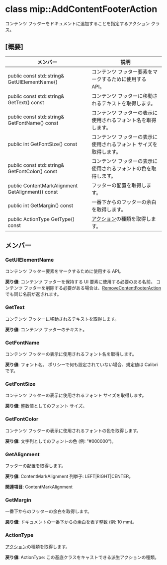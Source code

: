 # <a name="class-mipaddcontentfooteraction"></a>class mip::AddContentFooterAction 
コンテンツ フッターをドキュメントに追加することを指定するアクション クラス。
  
## <a name="summary"></a>[概要]
 メンバー                        | 説明                                
--------------------------------|---------------------------------------------
 public const std::string& GetUIElementName()  |  コンテンツ フッター要素をマークするために使用する API。
 public const std::string& GetText() const  |  コンテンツ フッターに移動されるテキストを取得します。
 public const std::string& GetFontName() const  |  コンテンツ フッターの表示に使用されるフォント名を取得します。
 public int GetFontSize() const  |  コンテンツ フッターの表示に使用されるフォント サイズを取得します。
 public const std::string& GetFontColor() const  |  コンテンツ フッターの表示に使用されるフォントの色を取得します。
 public ContentMarkAlignment GetAlignment() const  |  フッターの配置を取得します。
 public int GetMargin() const  |  一番下からのフッターの余白を取得します。
 public ActionType GetType() const  |  [アクション](class_mip_action.md)の種類を取得します。
  
## <a name="members"></a>メンバー
  
### <a name="getuielementname"></a>GetUIElementName
コンテンツ フッター要素をマークするために使用する API。

  
**戻り値**: コンテンツ フッターを保持する UI 要素に使用する必要のある名前。 コンテンツ フッターを削除する必要がある場合は、[RemoveContentFooterAction](class_mip_removecontentfooteraction.md) でも同じ名前が返されます。
  
### <a name="gettext"></a>GetText
コンテンツ フッターに移動されるテキストを取得します。

  
**戻り値**: コンテンツ フッターのテキスト。
  
### <a name="getfontname"></a>GetFontName
コンテンツ フッターの表示に使用されるフォント名を取得します。

  
**戻り値**: フォント名。 ポリシーで何も設定されていない場合、規定値は Calibri です。
  
### <a name="getfontsize"></a>GetFontSize
コンテンツ フッターの表示に使用されるフォント サイズを取得します。

  
**戻り値**: 整数値としてのフォント サイズ。
  
### <a name="getfontcolor"></a>GetFontColor
コンテンツ フッターの表示に使用されるフォントの色を取得します。

  
**戻り値**: 文字列としてのフォントの色 (例: "#000000")。
  
### <a name="getalignment"></a>GetAlignment
フッターの配置を取得します。

  
**戻り値**: ContentMarkAlignment 列挙子: LEFT|RIGHT|CENTER。 
  
**関連項目**: ContentMarkAlignment
  
### <a name="getmargin"></a>GetMargin
一番下からのフッターの余白を取得します。

  
**戻り値**: ドキュメントの一番下からの余白を表す整数 (例: 10 mm)。
  
### <a name="actiontype"></a>ActionType
[アクション](class_mip_action.md)の種類を取得します。

  
**戻り値**: ActionType: この基底クラスをキャストできる派生アクションの種類。
